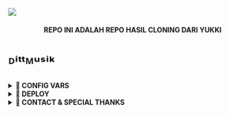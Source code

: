 ![](https://telegra.ph/file/5475143864e770e63ca4c.jpg)

<h4 align="center">
     REPO INI ADALAH REPO HASIL CLONING DARI YUKKI
</h4>


    
# ᴰⁱᵗᵗᴹᵘˢⁱᵏ

<details>
<summary><b>🚀 CONFIG VARS </b></summary>
<br>

- [klik disini](https://github.com/therowsee/DitMusik/blob/master/config/README.md) Untuk Melihat semua vars yang tersedia
</details>


<details>
<summary><b>🚀 DEPLOY </b></summary>
<br>

### ʜᴇʀᴏᴋᴜ   
- klik tombol dibawah untuk deploy via Heroku :
<p><a href="https://github.com/therowsee/DitMusik/tree/master"><img src="https://img.shields.io/badge/Deploy%20To%20Heroku-blueviolet?style=for-the-badge&logo=heroku" width="150""/></a></p>  

### ᴠᴘs
- Upgrade & Update :
`sudo apt-get update && sudo apt-get upgrade -y`
- Menginstal Paket yang Diperlukan :
`sudo apt-get install python3-pip ffmpeg -y`
- install pip :
`sudo pip3 install -U pip`
- Install Node
`curl -fssL https://deb.nodesource.com/setup_17.x | sudo -E bash - && sudo apt-get install nodejs -y && npm i -g npm`
- kloning repository
`git clone https://github.com/therowsee/DitMusik &&  cd DitMusik`
- install requirements
`pip3 install -U -r requirements.txt`
- mengganti nama sample.env dengan .env
`cp sample.env .env`
- Masuk ke .env
`nano .env`
- Masukan semua data data bot music mu disitu
- Setelah semua data dimasukan silahkan `ctrl + x` dan `y`
- Buat Screen agar bot Aktif terus menerus 
`screen -S botmusic`
- Jalankan bot ketik :
`bash start`

### ᴏᴋᴛᴇᴛᴏ
- Fork Repository ini 
- Klik [OKTETO](https://www.okteto.com)
- Masukan Var dan data mu, untuk melihat var apa saja yang ada silahkan klik dibawah
- [List Variable](https://github.com/therowsee/DitMusik/blob/master/config/README.md)

### ʟɪsᴛ ᴘᴇʀɪɴᴛᴀʜ
- Klik [disini](https://github.com/therowsee/DitMusik/blob/master/strings/command.yml) untuk melihat semua perintah pada bot music

</details>

<details>
<summary><b>🚀 CONTACT & SPECIAL THANKS</b></summary>

## ᴄᴏɴᴛᴀᴄᴛ
- [ᴄʜᴀɴɴᴇʟ](https://t.me/DellTrans)
- [ɢʀᴏᴜᴘ](https://t.me/DitxyzSupport)
- [ᴏᴡɴᴇʀ](https://t.me/Iiiiiiiiiiiiiiiiiiiiiiiz)

## sᴘᴇᴄɪᴀʟ ᴛʜᴀɴᴋs

sᴘᴇᴄɪᴀʟ ᴛʜᴀɴᴋs ᴜɴᴛᴜᴋ ᴛᴇᴀᴍ ʏᴜᴋᴋɪ sᴇʙᴀɢᴀɪ ʙᴀsᴇ ᴅᴀʀɪ ʀᴇᴘᴏ ɪɴɪ:

- [TeamYukki](https://github.com/TeamYukki)
